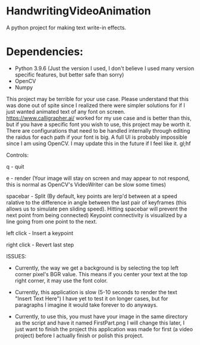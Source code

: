 # HandwritingVideoAnimation
 A python project for making text write-in effects.
 
 # Dependencies:
 * Python 3.9.6 (Just the version I used, I don't believe I used many version specific features, but better safe than sorry)
 * OpenCV
 * Numpy

This project may be terrible for your use case. Please understand that this was done out of spite since I realized there were simpler solutions for if I just wanted animated text of any font on screen. https://www.calligrapher.ai/ worked for my use case and is better than this, but if you have a specific font you wish to use, this project may be worth it. There are configurations that need to be handled internally through editing the raidus for each path if your font is big. A full UI is probably impossible since I am using OpenCV. I may update this in the future if I feel like it. gl;hf

Controls:

q - quit

e - render (Your image will stay on screen and may appear to not respond, this is normal as OpenCV's VideoWriter can be slow some times)

spacebar - Split (By default, key points are lerp'd between at a speed ralative to the difference in angle between the last pair of keyframes (this allows us to simulate pen sliding speed). Hitting spacebar will prevent the next point from being connected) Keypoint connectivity is visualized by a line going from one point to the next.
 
left click - Insert a keypoint

right click - Revert last step

ISSUES:

 * Currently, the way we get a background is by selecting the top left corner pixel's BGR value. This means if you center your text at the top right corner, it may use the font color.

 * Currently, this application is slow (5-10 seconds to render the text "Insert Text Here") I have yet to test it on longer cases, but for paragraphs I imagine it would take forever to do anyways.

 * Currently, to use this, you must have your image in the same directory as the script and have it named FirstPart.png I will change this later, I just want to finish the project this application was made for first (a video project) before I actually finish or polish this project.

